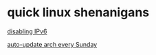 # quick linux shenanigans

[disabling IPv6](https://github.com/c137req/quicklinux/blob/main/disabling%20ipv6%202%20ways.md)

[auto-update arch every Sunday](https://github.com/c137req/quicklinux/blob/main/update.sh)

